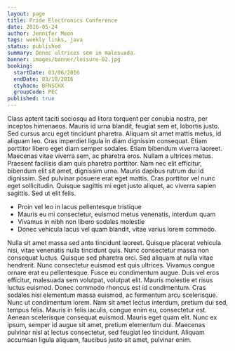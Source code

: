 ```yaml
---
layout: page
title: Pride Electronics Conference
date: 2016-05-24
author: Jennifer Moon
tags: weekly links, java
status: published
summary: Donec ultrices sem in malesuada.
banner: images/banner/leisure-02.jpg
booking:
  startDate: 03/06/2016
  endDate: 03/10/2016
  ctyhocn: BFNSCHX
  groupCode: PEC
published: true
---
```

Class aptent taciti sociosqu ad litora torquent per conubia nostra, per inceptos himenaeos. Mauris id urna blandit, feugiat sem et, lobortis justo. Sed cursus arcu eget tincidunt pharetra. Aliquam sit amet mattis metus, id aliquam leo. Cras imperdiet ligula in diam dignissim consequat. Etiam porttitor libero eget diam semper sodales. Etiam bibendum viverra laoreet. Maecenas vitae viverra sem, ac pharetra eros. Nullam a ultrices metus. Praesent facilisis diam quis pharetra porttitor. Nam nec elit efficitur, bibendum elit sit amet, dignissim urna. Mauris dapibus rutrum dui id dignissim. Sed pulvinar posuere erat eget mattis. Cras porttitor vel nunc eget sollicitudin. Quisque sagittis mi eget justo aliquet, ac viverra sapien sagittis. Sed ut elit felis.

* Proin vel leo in lacus pellentesque tristique
* Mauris eu mi consectetur, euismod metus venenatis, interdum quam
* Vivamus in nibh non libero sodales molestie
* Donec vehicula lacus vel quam blandit, vitae varius lorem commodo.

Nulla sit amet massa sed ante tincidunt laoreet. Quisque placerat vehicula nisi, vitae venenatis nulla tincidunt quis. Nunc consectetur massa non consequat luctus. Quisque sed pharetra orci. Sed aliquam at nulla vitae hendrerit. Nunc consectetur euismod est quis ultrices. Vivamus congue ornare erat eu pellentesque. Fusce eu condimentum augue. Duis vel eros efficitur, malesuada sem volutpat, volutpat elit. Mauris molestie et risus luctus euismod. Donec commodo rhoncus est id condimentum. Cras sodales nisi elementum massa euismod, ac fermentum arcu scelerisque.
Nunc ut condimentum lorem. Nam sit amet lectus interdum, pretium dui sed, tempus felis. Mauris in felis iaculis, congue enim eu, consectetur est. Aenean scelerisque consequat euismod. Mauris eget quam elit. Nunc ex ipsum, semper id augue sit amet, pretium elementum dui. Maecenas pulvinar nisl at lectus consectetur, sed feugiat leo tincidunt. Aliquam accumsan ligula aliquam, faucibus justo sit amet, pulvinar enim.

